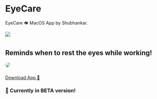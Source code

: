 # EyeCare
EyeCare 👁️ MacOS App by Shubhankar.

<img style="margin-bottom: 10px" src="https://cdn.discordapp.com/attachments/1061377727363567707/1096189528357736538/Screenshot_2023-04-14_at_3.15.38_AM.png"/>
<h2>Reminds when to rest the eyes while working!</h2>
<img style="margin-bottom: 10px; border-radius: 20px;" src="https://cdn.discordapp.com/attachments/1061377727363567707/1096189819404693567/Screenshot_2023-04-14_at_3.16.48_AM.png"/>

<a href="https://github.com/shubhankartrivedi/EyeCare/releases/tag/macOS">Download App 🍎</a>

<h3>🚀 Currently in BETA version!</h3>
